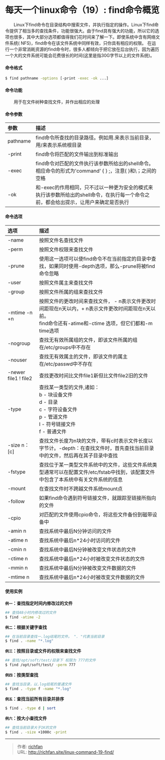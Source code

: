 # 每天一个linux命令（19）: find命令概览

　　Linux下find命令在目录结构中搜索文件，并执行指定的操作。Linux下find命令提供了相当多的查找条件，功能很强大。由于find具有强大的功能，所以它的选项也很多，其中大部分选项都值得我们花时间来了解一下。即使系统中含有网络文件系统( NFS)，find命令在该文件系统中同样有效，只你具有相应的权限。 在运行一个非常消耗资源的find命令时，很多人都倾向于把它放在后台执行，因为遍历一个大的文件系统可能会花费很长的时间(这里是指30G字节以上的文件系统)。
<!--more -->
#### 命令格式
```bash
$ find pathname -options [-print -exec -ok ...]
```
#### 命令功能
　　用于在文件树种查找文件，并作出相应的处理
#### 命令参数
| 参数 | 描述     |
| :------------- | :------------- |
| pathname | find命令所查找的目录路径。例如用.来表示当前目录，用/来表示系统根目录 |
| -print | find命令将匹配的文件输出到标准输出 |
| -exec | find命令对匹配的文件执行该参数所给出的shell命令。相应命令的形式为'command' {  } \;，注意{   }和\；之间的空格 |
| -ok | 和-exec的作用相同，只不过以一种更为安全的模式来执行该参数所给出的shell命令，在执行每一个命令之前，都会给出提示，让用户来确定是否执行 |
#### 命令选项
| 选项 | 描述     |
| :------------- | :------------- |
| -name | 按照文件名查找文件 |
| -perm | 按照文件权限来查找文件 |
| -prune | 使用这一选项可以使find命令不在当前指定的目录中查找，如果同时使用-depth选项，那么-prune将被find命令忽略 |
| -user | 按照文件属主来查找文件 |
| -group | 按照文件所属的组来查找文件 |
| -mtime -n +n | 按照文件的更改时间来查找文件， - n表示文件更改时间距现在n天以内，+ n表示文件更改时间距现在n天以前。<br>find命令还有-atime和-ctime 选项，但它们都和-m time选项 |
| -nogroup | 查找无有效所属组的文件，即该文件所属的组在/etc/groups中不存在 |
| -nouser | 查找无有效属主的文件，即该文件的属主在/etc/passwd中不存在 |
| -newer file1 ! file2 | 查找更改时间比文件file1新但比文件file2旧的文件 |
| -type | 查找某一类型的文件,诸如：<br>b - 块设备文件<br>d - 目录<br>c - 字符设备文件<br>p - 管道文件<br>l - 符号链接文件<br>f - 普通文件 |
| -size n：[c] | 查找文件长度为n块的文件，带有c时表示文件长度以字节计。-depth：在查找文件时，首先查找当前目录中的文件，然后再在其子目录中查找 |
| -fstype | 查找位于某一类型文件系统中的文件，这些文件系统类型通常可以在配置文件/etc/fstab中找到，该配置文件中包含了本系统中有关文件系统的信息 |
| -mount | 在查找文件时不跨越文件系统mount点 |
| -follow | 如果find命令遇到符号链接文件，就跟踪至链接所指向的文件 |
| -cpio | 对匹配的文件使用cpio命令，将这些文件备份到磁带设备中 |
| -amin n | 查找系统中最后N分钟访问的文件 |
| -atime n | 查找系统中最后n*24小时访问的文件 |
| -cmin n | 查找系统中最后N分钟被改变文件状态的文件 |
| -ctime n | 查找系统中最后n*24小时被改变文件状态的文件 |
| -mmin n | 查找系统中最后N分钟被改变文件数据的文件 |
| -mtime n | 查找系统中最后n*24小时被改变文件数据的文件 |
#### 使用实例
**`例一`：查找指定时间内修改过的文件**
```bash
## 查找48小时内修改过的文件
$ find -atime -2
```
**`例二`：根据关键字查找**
```bash
## 在当前目录查找一.log结尾的文件。 ". "代表当前目录
$ find . -name "*.log"
```
**`例三`：按照目录或文件的权限来查找文件**
```bash
## 查找/opt/soft/test/目录下 权限为 777的文件
$ find /opt/soft/test/ -perm 777
```
**`例四`：按类型查找**
```bash
## 查找当目录，以.log结尾的普通文件
$ find . -type f -name "*.log"
```
**`例五`：查找当前所有目录并排序**
```bash
$ find . -type d | sort
```
**`例六`：按大小查找文件**
```bash
## 查找当前目录大于1K的文件
$ find . -size +1000c -print
```


---

> 作者: [richfan](https://richfan.site/)  
> URL: http://richfan.site/linux-command-19-find/  

